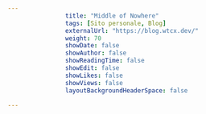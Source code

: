 ---
                title: "Middle of Nowhere"
                tags: [Sito personale, Blog]
                externalUrl: "https://blog.wtcx.dev/"
                weight: 70
                showDate: false
                showAuthor: false
                showReadingTime: false
                showEdit: false
                showLikes: false
                showViews: false
                layoutBackgroundHeaderSpace: false
                ---

